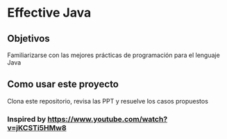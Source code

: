 # Effective Java

## Objetivos
Familiarizarse con las mejores prácticas de programación para el lenguaje Java

## Como usar este proyecto
Clona este repositorio, revisa las PPT y resuelve los casos propuestos

### Inspired by https://www.youtube.com/watch?v=jKCSTi5HMw8

